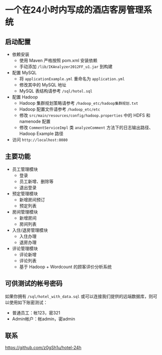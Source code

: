 # 一个在24小时内写成的酒店客房管理系统

## 启动配置

- 依赖安装
  - 使用 Maven 严格按照 pom.xml 安装依赖
  - 手动添加 `/lib/IKAnalyzer2012FF_u1.jar` 到构建
- 配置 MySQL
  - 将 `applicationExample.yml` 重命名为 `application.yml`
  - 修改其中的 MySQL 地址
  - MySQL 表结构请参考 `/sql/hotel.sql`
- 配置 Hadoop
  - Hadoop 集群规划策略请参考 `/hadoop_etc/hadoop集群规划.txt`
  - Hadoop 配置文件请参考 `/hadoop_etc/etc`
  - 修改 `src/main/resources/config/hadoop.properties` 中的 HDFS 和 namenode 配置
  - 修改 `CommentServiceImpl` 类 `analyzeComment` 方法下的日志输出路径、Hadoop Example 路径
- 访问 `http://localhost:8080`

## 主要功能

- 员工管理模块
  - 登录
  - 员工新增、删除等
  - 退出登录
- 预定管理模块
  - 新增房间预订
  - 预定列表
- 房间管理模块
  - 新增房间
  - 房间列表
- 入住/退房管理模块
  - 入住办理
  - 退房办理
- 评论管理模块
  - 评论新增
  - 评论列表
  - 基于 Hadoop + Wordcount 的顾客评价分析系统

## 可供测试的帐号密码

如果你拥有 `/sql/hotel_with_data.sql` 或可以连接我们提供的远端数据库，则可以使用如下账密测试：

- 普通员工：帐123，密321
- Admin帐户：帐admin，密admin

## 联系

https://github.com/z0gSh1u/hotel-24h
